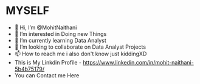 # MYSELF
- 👋 Hi, I’m @MohitNaithani
- 👀 I’m interested in Doing new Things
- 🌱 I’m currently learning Data Analyst
- 💞️ I’m looking to collaborate on Data Analyst Projects
- 📫 How to reach me i also don't know just kiddingXD
- This is My Linkdin Profile - https://www.linkedin.com/in/mohit-naithani-5b4b75179/
- You can Contact me Here
